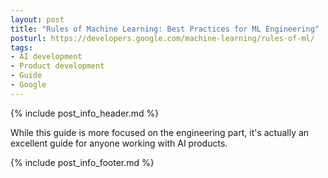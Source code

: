 ```yaml
---
layout: post
title: "Rules of Machine Learning: Best Practices for ML Engineering"
posturl: https://developers.google.com/machine-learning/rules-of-ml/
tags:
- AI development
- Product development
- Guide
- Google
---
```


{% include post_info_header.md %}

While this guide is more focused on the engineering part, it's actually an excellent guide for anyone working with AI products.

<!--more-->
{% include post_info_footer.md %}
